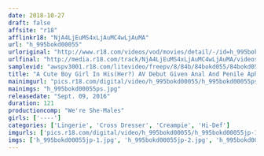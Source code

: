 ```yaml
---
date: 2018-10-27
draft: false
affsite: "r18"
afflinkr18: "NjA4LjEuMS4xLjAuMC4wLjAuMA"
url: "h_995bokd00055"
urloriginal: "http://www.r18.com/videos/vod/movies/detail/-/id=h_995bokd00055"
urlfinal: "http://media.r18.com/track/NjA4LjEuMS4xLjAuMC4wLjAuMA/videos/vod/movies/detail/-/id=h_995bokd00055"
samplevid: "awspv3001.r18.com/litevideo/freepv/8/84b/84bokd055/84bokd055_dmb_w.mp4"
title: "A Cute Boy Girl In His(Her?) AV Debut Given Anal And Penile Aphrodisiacs, He's Cumming Hard Maho"
mainimgurl: "pics.r18.com/digital/video/h_995bokd00055/h_995bokd00055ps.jpg"
mainimgs: "h_995bokd00055ps.jpg"
releasedate: "Sept. 09, 2016"
duration: 121
productioncomp: "We're She-Males"
girls: ['----']
categories: ['Lingerie', 'Cross Dresser', 'Creampie', 'Hi-Def']
imgurls: ['pics.r18.com/digital/video/h_995bokd00055/h_995bokd00055jp-1.jpg', 'pics.r18.com/digital/video/h_995bokd00055/h_995bokd00055jp-2.jpg', 'pics.r18.com/digital/video/h_995bokd00055/h_995bokd00055jp-3.jpg', 'pics.r18.com/digital/video/h_995bokd00055/h_995bokd00055jp-4.jpg', 'pics.r18.com/digital/video/h_995bokd00055/h_995bokd00055jp-5.jpg', 'pics.r18.com/digital/video/h_995bokd00055/h_995bokd00055jp-6.jpg', 'pics.r18.com/digital/video/h_995bokd00055/h_995bokd00055jp-7.jpg', 'pics.r18.com/digital/video/h_995bokd00055/h_995bokd00055jp-8.jpg', 'pics.r18.com/digital/video/h_995bokd00055/h_995bokd00055jp-9.jpg', 'pics.r18.com/digital/video/h_995bokd00055/h_995bokd00055jp-10.jpg', 'pics.r18.com/digital/video/h_995bokd00055/h_995bokd00055jp-11.jpg', 'pics.r18.com/digital/video/h_995bokd00055/h_995bokd00055jp-12.jpg', 'pics.r18.com/digital/video/h_995bokd00055/h_995bokd00055jp-13.jpg', 'pics.r18.com/digital/video/h_995bokd00055/h_995bokd00055jp-14.jpg', 'pics.r18.com/digital/video/h_995bokd00055/h_995bokd00055jp-15.jpg', 'pics.r18.com/digital/video/h_995bokd00055/h_995bokd00055jp-16.jpg', 'pics.r18.com/digital/video/h_995bokd00055/h_995bokd00055jp-17.jpg', 'pics.r18.com/digital/video/h_995bokd00055/h_995bokd00055jp-18.jpg', 'pics.r18.com/digital/video/h_995bokd00055/h_995bokd00055jp-19.jpg', 'pics.r18.com/digital/video/h_995bokd00055/h_995bokd00055jp-20.jpg']
imgs: ['h_995bokd00055jp-1.jpg', 'h_995bokd00055jp-2.jpg', 'h_995bokd00055jp-3.jpg', 'h_995bokd00055jp-4.jpg', 'h_995bokd00055jp-5.jpg', 'h_995bokd00055jp-6.jpg', 'h_995bokd00055jp-7.jpg', 'h_995bokd00055jp-8.jpg', 'h_995bokd00055jp-9.jpg', 'h_995bokd00055jp-10.jpg', 'h_995bokd00055jp-11.jpg', 'h_995bokd00055jp-12.jpg', 'h_995bokd00055jp-13.jpg', 'h_995bokd00055jp-14.jpg', 'h_995bokd00055jp-15.jpg', 'h_995bokd00055jp-16.jpg', 'h_995bokd00055jp-17.jpg', 'h_995bokd00055jp-18.jpg', 'h_995bokd00055jp-19.jpg', 'h_995bokd00055jp-20.jpg']
---
```

